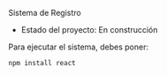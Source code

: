 <hi>Sistema de Registro</h1>

- Estado del proyecto: En construcción

Para ejecutar el sistema, debes poner: 

```npm install react```
